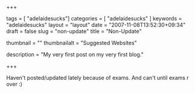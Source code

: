 +++

tags = [ "adelaidesucks"]
categories = [ "adelaidesucks" ]
keywords = "adelaidesucks"
layout = "layout"
date = "2007-11-08T13:52:30+09:34"
draft = false
slug = "non-update"
title = "Non-Update"

thumbnail = ""
thumbnailalt = "Suggested Websites"

description = "My very first post on my very first blog."

+++

Haven't posted/updated lately because of exams. And can't until exams r over :)